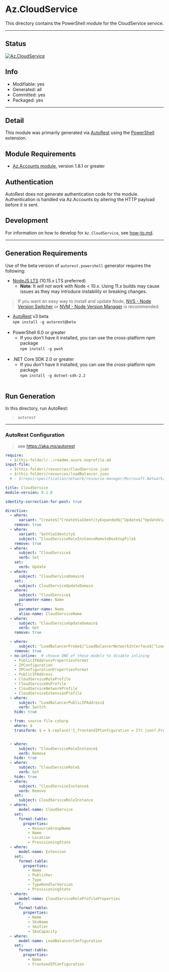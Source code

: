 <!-- region Generated -->
# Az.CloudService
This directory contains the PowerShell module for the CloudService service.

---
## Status
[![Az.CloudService](https://img.shields.io/powershellgallery/v/Az.CloudService.svg?style=flat-square&label=Az.CloudService "Az.CloudService")](https://www.powershellgallery.com/packages/Az.CloudService/)

## Info
- Modifiable: yes
- Generated: all
- Committed: yes
- Packaged: yes

---
## Detail
This module was primarily generated via [AutoRest](https://github.com/Azure/autorest) using the [PowerShell](https://github.com/Azure/autorest.powershell) extension.

## Module Requirements
- [Az.Accounts module](https://www.powershellgallery.com/packages/Az.Accounts/), version 1.8.1 or greater

## Authentication
AutoRest does not generate authentication code for the module. Authentication is handled via Az.Accounts by altering the HTTP payload before it is sent.

## Development
For information on how to develop for `Az.CloudService`, see [how-to.md](how-to.md).
<!-- endregion -->

---
## Generation Requirements
Use of the beta version of `autorest.powershell` generator requires the following:
- [NodeJS LTS](https://nodejs.org) (10.15.x LTS preferred)
  - **Note**: It *will not work* with Node < 10.x. Using 11.x builds may cause issues as they may introduce instability or breaking changes.
> If you want an easy way to install and update Node, [NVS - Node Version Switcher](../nodejs/installing-via-nvs.md) or [NVM - Node Version Manager](../nodejs/installing-via-nvm.md) is recommended.
- [AutoRest](https://aka.ms/autorest) v3 beta <br>`npm install -g autorest@beta`<br>&nbsp;
- PowerShell 6.0 or greater
  - If you don't have it installed, you can use the cross-platform npm package <br>`npm install -g pwsh`<br>&nbsp;
- .NET Core SDK 2.0 or greater
  - If you don't have it installed, you can use the cross-platform npm package <br>`npm install -g dotnet-sdk-2.2`<br>&nbsp;

## Run Generation
In this directory, run AutoRest:
> `autorest`

---
### AutoRest Configuration
> see https://aka.ms/autorest

``` yaml
require:
  - $(this-folder)/../readme.azure.noprofile.md
input-file:
  - $(this-folder)/resources/CloudService.json
  - $(this-folder)/resources/loadBalancer.json
  # - $(repo)/specification/network/resource-manager/Microsoft.Network/stable/2020-06-01/loadBalancer.json

title: CloudService
module-version: 0.1.0

identity-correction-for-post: true

directive:
  - where:
      variant: ^Create$|^CreateViaIdentityExpanded$|^Update$|^UpdateViaIdentity$|^Reimage$|^Reimage1$
    remove: true
  - where:
      variant: ^GetViaIdentity$
      subject: ^CloudServiceRoleInstanceRemoteDesktopFile$
    remove: true
  - where:
      subject: ^CloudService$
      verb: Set
    set:
      verb: Update
  - where:
      subject: ^CloudServiceDomain$
    set:
      subject: CloudServiceUpdateDomain
  - where:
      subject: ^CloudService$
      parameter-name: Name
    set:
      parameter-name: Name
      alias-name: CloudServiceName
  - where:
      subject: ^CloudServiceUpdateDomain$
      verb: Get
    remove: true

  - where:
      subject: ^LoadBalancerProbe$|^LoadBalancerNetworkInterface$|^LoadBalancerOutboundRule$|^LoadBalancerLoadBalancingRule$|^LoadBalancerInboundNatRule$|^LoadBalancerFrontendIPConfiguration$|^LoadBalancerBackendAddressPool$|^InboundNatRule$|^LoadBalancer$|^LoadBalancerTag$
    remove: true
  - no-inline:  # choose ONE of these models to disable inlining
    - PublicIPAddressPropertiesFormat
    - IPConfiguration
    - IPConfigurationPropertiesFormat
    - PublicIPAddress
    - CloudServiceRoleProfile
    - CloudServiceOsProfile
    - CloudServiceNetworkProfile
    - CloudServiceExtensionProfile
  - where:
      subject: ^LoadBalancerPublicIPAddress$
      verb: Switch
    hide: true

  - from: source-file-csharp
    where: $
    transform: $ = $.replace('{_frontendIPConfiguration = If( json?.PropertyT<Microsoft.Azure.PowerShell.Cmdlets.CloudService.Runtime.Json.JsonArray>("frontendIPConfigurations"), out var __jsonFrontendIPConfigurations) ? If( __jsonFrontendIPConfigurations as Microsoft.Azure.PowerShell.Cmdlets.CloudService.Runtime.Json.JsonArray, out var __v) ? new global::System.Func<Microsoft.Azure.PowerShell.Cmdlets.CloudService.Models.Api20201001Preview.ILoadBalancerFrontendIPConfiguration[]>(()=> global::System.Linq.Enumerable.ToArray(global::System.Linq.Enumerable.Select(__v, (__u)=>(Microsoft.Azure.PowerShell.Cmdlets.CloudService.Models.Api20201001Preview.ILoadBalancerFrontendIPConfiguration) (Microsoft.Azure.PowerShell.Cmdlets.CloudService.Models.Api20201001Preview.LoadBalancerFrontendIPConfiguration.FromJson(__u) )) ))() :' + ' null' + ' :' + ' FrontendIPConfiguration;}', 'var frontendIpConfigurationJsonArray = json?.PropertyT<Microsoft.Azure.PowerShell.Cmdlets.CloudService.Runtime.Json.JsonArray>("frontendIpConfigurations") as Microsoft.Azure.PowerShell.Cmdlets.CloudService.Runtime.Json.JsonArray;\n\t\t\t_frontendIPConfiguration = global::System.Linq.Enumerable.ToArray(global::System.Linq.Enumerable.Select(frontendIpConfigurationJsonArray, (__u)=>(Microsoft.Azure.PowerShell.Cmdlets.CloudService.Models.Api20201001Preview.ILoadBalancerFrontendIPConfiguration) (Microsoft.Azure.PowerShell.Cmdlets.CloudService.Models.Api20201001Preview.LoadBalancerFrontendIPConfiguration.FromJson(__u) )));');


  - where:
      subject: ^CloudServiceRoleInstance$
      verb: Remove
    hide: true
  - where:
      subject: ^CloudServiceRole$
      verb: Get
    hide: true
  - where:
      subject: ^CloudServiceInstance$
      verb: Remove
    set:
      subject: CloudServiceRoleInstance
  - where:
      model-name: CloudService
    set:
      format-table:
        properties:
          - ResourceGroupName
          - Name
          - Location
          - ProvisioningState
  - where:
      model-name: Extension
    set:
      format-table:
        properties:
          - Name
          - Publisher
          - Type
          - TypeHandlerVersion
          - ProvisioningState
  - where:
      model-name: CloudServiceRoleProfileProperties
    set:
      format-table:
        properties:
          - Name
          - SkuName
          - SkuTier
          - SkuCapacity
  - where:
      model-name: LoadBalancerConfiguration
    set:
      format-table:
        properties:
          - Name
          - FrontendIPConfiguration

```
